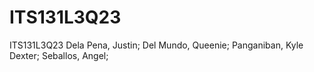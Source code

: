 # ITS131L3Q23
ITS131L3Q23
Dela Pena, Justin;
Del Mundo, Queenie;
Panganiban, Kyle Dexter;
Seballos, Angel;
